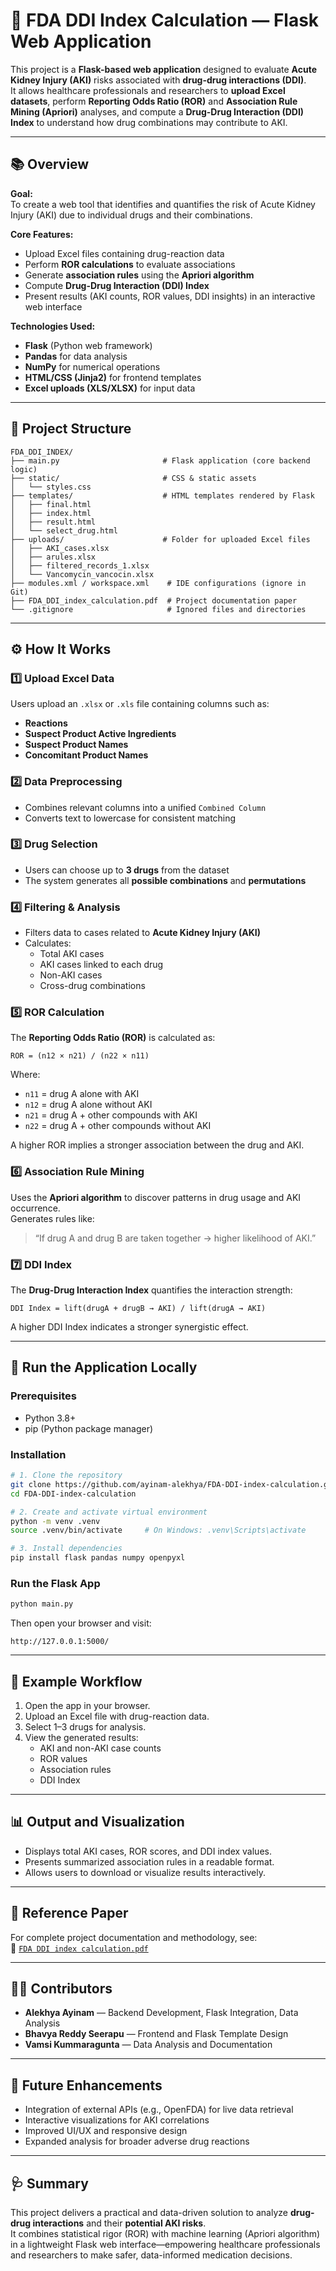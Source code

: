 # 💊 FDA DDI Index Calculation — Flask Web Application

This project is a **Flask-based web application** designed to evaluate **Acute Kidney Injury (AKI)** risks associated with **drug-drug interactions (DDI)**.  
It allows healthcare professionals and researchers to **upload Excel datasets**, perform **Reporting Odds Ratio (ROR)** and **Association Rule Mining (Apriori)** analyses, and compute a **Drug-Drug Interaction (DDI) Index** to understand how drug combinations may contribute to AKI.

---

## 📚 Overview

**Goal:**  
To create a web tool that identifies and quantifies the risk of Acute Kidney Injury (AKI) due to individual drugs and their combinations.

**Core Features:**
- Upload Excel files containing drug-reaction data
- Perform **ROR calculations** to evaluate associations
- Generate **association rules** using the **Apriori algorithm**
- Compute **Drug-Drug Interaction (DDI) Index**
- Present results (AKI counts, ROR values, DDI insights) in an interactive web interface

**Technologies Used:**
- **Flask** (Python web framework)
- **Pandas** for data analysis
- **NumPy** for numerical operations
- **HTML/CSS (Jinja2)** for frontend templates
- **Excel uploads (XLS/XLSX)** for input data

---

## 🧩 Project Structure

```
FDA_DDI_INDEX/
├── main.py                       # Flask application (core backend logic)
├── static/                       # CSS & static assets
│   └── styles.css
├── templates/                    # HTML templates rendered by Flask
│   ├── final.html
│   ├── index.html
│   ├── result.html
│   └── select_drug.html
├── uploads/                      # Folder for uploaded Excel files
│   ├── AKI_cases.xlsx
│   ├── arules.xlsx
│   ├── filtered_records_1.xlsx
│   └── Vancomycin_vancocin.xlsx
├── modules.xml / workspace.xml    # IDE configurations (ignore in Git)
├── FDA_DDI_index_calculation.pdf  # Project documentation paper
└── .gitignore                     # Ignored files and directories
```

---

## ⚙️ How It Works

### 1️⃣ Upload Excel Data
Users upload an `.xlsx` or `.xls` file containing columns such as:
- **Reactions**
- **Suspect Product Active Ingredients**
- **Suspect Product Names**
- **Concomitant Product Names**

### 2️⃣ Data Preprocessing
- Combines relevant columns into a unified `Combined Column`
- Converts text to lowercase for consistent matching

### 3️⃣ Drug Selection
- Users can choose up to **3 drugs** from the dataset
- The system generates all **possible combinations** and **permutations**

### 4️⃣ Filtering & Analysis
- Filters data to cases related to **Acute Kidney Injury (AKI)**
- Calculates:
  - Total AKI cases
  - AKI cases linked to each drug
  - Non-AKI cases
  - Cross-drug combinations

### 5️⃣ ROR Calculation
The **Reporting Odds Ratio (ROR)** is calculated as:

```
ROR = (n12 × n21) / (n22 × n11)
```
Where:
- `n11` = drug A alone with AKI  
- `n12` = drug A alone without AKI  
- `n21` = drug A + other compounds with AKI  
- `n22` = drug A + other compounds without AKI  

A higher ROR implies a stronger association between the drug and AKI.

### 6️⃣ Association Rule Mining
Uses the **Apriori algorithm** to discover patterns in drug usage and AKI occurrence.  
Generates rules like:
> “If drug A and drug B are taken together → higher likelihood of AKI.”

### 7️⃣ DDI Index
The **Drug-Drug Interaction Index** quantifies the interaction strength:
```
DDI Index = lift(drugA + drugB → AKI) / lift(drugA → AKI)
```
A higher DDI Index indicates a stronger synergistic effect.

---

## 🚀 Run the Application Locally

### Prerequisites
- Python 3.8+
- pip (Python package manager)

### Installation
```bash
# 1. Clone the repository
git clone https://github.com/ayinam-alekhya/FDA-DDI-index-calculation.git
cd FDA-DDI-index-calculation

# 2. Create and activate virtual environment
python -m venv .venv
source .venv/bin/activate     # On Windows: .venv\Scripts\activate

# 3. Install dependencies
pip install flask pandas numpy openpyxl
```

### Run the Flask App
```bash
python main.py
```
Then open your browser and visit:
```
http://127.0.0.1:5000/
```

---

## 🧪 Example Workflow

1. Open the app in your browser.  
2. Upload an Excel file with drug-reaction data.  
3. Select 1–3 drugs for analysis.  
4. View the generated results:
   - AKI and non-AKI case counts
   - ROR values
   - Association rules
   - DDI Index

---

## 📊 Output and Visualization

- Displays total AKI cases, ROR scores, and DDI index values.
- Presents summarized association rules in a readable format.
- Allows users to download or visualize results interactively.

---

## 📄 Reference Paper

For complete project documentation and methodology, see:  
📘 [`FDA DDI index calculation.pdf`](./FDA%20DDI%20index%20calculation.pdf)

---

## 👩‍💻 Contributors
- **Alekhya Ayinam** — Backend Development, Flask Integration, Data Analysis  
- **Bhavya Reddy Seerapu** — Frontend and Flask Template Design  
- **Vamsi Kummaragunta** — Data Analysis and Documentation  

---

## 🧭 Future Enhancements
- Integration of external APIs (e.g., OpenFDA) for live data retrieval  
- Interactive visualizations for AKI correlations  
- Improved UI/UX and responsive design  
- Expanded analysis for broader adverse drug reactions

---

## 🩺 Summary
This project delivers a practical and data-driven solution to analyze **drug-drug interactions** and their **potential AKI risks**.  
It combines statistical rigor (ROR) with machine learning (Apriori algorithm) in a lightweight Flask web interface—empowering healthcare professionals and researchers to make safer, data-informed medication decisions.
